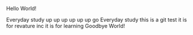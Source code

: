 Hello World!



Everyday study
up up up up up up go
Everyday study
this is a git test
it is for revature inc
it is for learning
Goodbye World!
